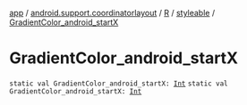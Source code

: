 [app](../../../index.md) / [android.support.coordinatorlayout](../../index.md) / [R](../index.md) / [styleable](index.md) / [GradientColor_android_startX](./-gradient-color_android_start-x.md)

# GradientColor_android_startX

`static val GradientColor_android_startX: `[`Int`](https://kotlinlang.org/api/latest/jvm/stdlib/kotlin/-int/index.html)
`static val GradientColor_android_startX: `[`Int`](https://kotlinlang.org/api/latest/jvm/stdlib/kotlin/-int/index.html)